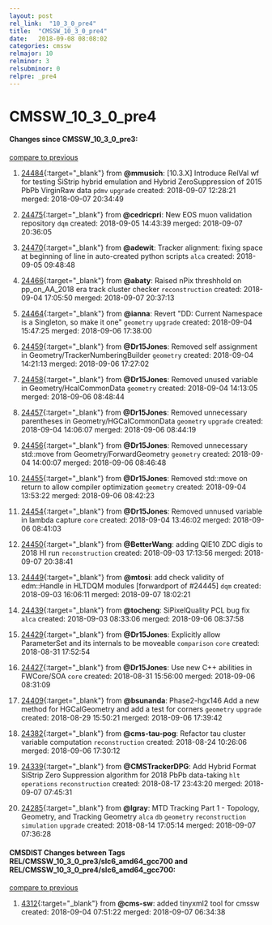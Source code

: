 ```yaml
---
layout: post
rel_link:  "10_3_0_pre4"
title:  "CMSSW_10_3_0_pre4"
date:   2018-09-08 08:08:02
categories: cmssw
relmajor: 10
relminor: 3
relsubminor: 0
relpre: _pre4
---
```


# CMSSW_10_3_0_pre4
#### Changes since CMSSW_10_3_0_pre3:
[compare to previous](https://github.com/cms-sw/cmssw/compare/CMSSW_10_3_0_pre3...CMSSW_10_3_0_pre4)



1. [24484](http://github.com/cms-sw/cmssw/pull/24484){:target="_blank"}  from **@mmusich**: [10.3.X] Introduce RelVal wf for testing SiStrip hybrid emulation and Hybrid ZeroSuppression of 2015 PbPb VirginRaw data `pdmv`  `upgrade`  created: 2018-09-07 12:28:21 merged: 2018-09-07 20:34:49



2. [24475](http://github.com/cms-sw/cmssw/pull/24475){:target="_blank"}  from **@cedricpri**: New EOS muon validation repository `dqm`  created: 2018-09-05 14:43:39 merged: 2018-09-07 20:36:05



3. [24470](http://github.com/cms-sw/cmssw/pull/24470){:target="_blank"}  from **@adewit**: Tracker alignment: fixing space at beginning of line in auto-created python scripts `alca`  created: 2018-09-05 09:48:48



4. [24466](http://github.com/cms-sw/cmssw/pull/24466){:target="_blank"}  from **@abaty**: Raised nPix threshhold on pp_on_AA_2018 era track cluster checker `reconstruction`  created: 2018-09-04 17:05:50 merged: 2018-09-07 20:37:13



5. [24464](http://github.com/cms-sw/cmssw/pull/24464){:target="_blank"}  from **@ianna**: Revert "DD: Current Namespace is a Singleton, so make it one" `geometry`  `upgrade`  created: 2018-09-04 15:47:25 merged: 2018-09-06 17:38:00



6. [24459](http://github.com/cms-sw/cmssw/pull/24459){:target="_blank"}  from **@Dr15Jones**: Removed self assignment in Geometry/TrackerNumberingBuilder `geometry`  created: 2018-09-04 14:21:13 merged: 2018-09-06 17:27:02



7. [24458](http://github.com/cms-sw/cmssw/pull/24458){:target="_blank"}  from **@Dr15Jones**: Removed unused variable in Geometry/HcalCommonData `geometry`  created: 2018-09-04 14:13:05 merged: 2018-09-06 08:48:44



8. [24457](http://github.com/cms-sw/cmssw/pull/24457){:target="_blank"}  from **@Dr15Jones**: Removed unnecessary parentheses in Geometry/HGCalCommonData `geometry`  `upgrade`  created: 2018-09-04 14:06:07 merged: 2018-09-06 08:44:19



9. [24456](http://github.com/cms-sw/cmssw/pull/24456){:target="_blank"}  from **@Dr15Jones**: Removed unnecessary std::move from Geometry/ForwardGeometry `geometry`  created: 2018-09-04 14:00:07 merged: 2018-09-06 08:46:48



10. [24455](http://github.com/cms-sw/cmssw/pull/24455){:target="_blank"}  from **@Dr15Jones**: Removed std::move on return to allow compiler optimization `geometry`  created: 2018-09-04 13:53:22 merged: 2018-09-06 08:42:23



11. [24454](http://github.com/cms-sw/cmssw/pull/24454){:target="_blank"}  from **@Dr15Jones**: Removed unnused variable in lambda capture `core`  created: 2018-09-04 13:46:02 merged: 2018-09-06 08:41:03



12. [24450](http://github.com/cms-sw/cmssw/pull/24450){:target="_blank"}  from **@BetterWang**: adding QIE10 ZDC digis to 2018 HI run `reconstruction`  created: 2018-09-03 17:13:56 merged: 2018-09-07 20:38:41



13. [24449](http://github.com/cms-sw/cmssw/pull/24449){:target="_blank"}  from **@mtosi**: add check validity of edm::Handle in HLTDQM modules [forwardport of #24445] `dqm`  created: 2018-09-03 16:06:11 merged: 2018-09-07 18:02:21



14. [24439](http://github.com/cms-sw/cmssw/pull/24439){:target="_blank"}  from **@tocheng**: SiPixelQuality PCL bug fix `alca`  created: 2018-09-03 08:33:06 merged: 2018-09-06 08:37:58



15. [24429](http://github.com/cms-sw/cmssw/pull/24429){:target="_blank"}  from **@Dr15Jones**: Explicitly allow ParameterSet and its internals to be moveable `comparison`  `core`  created: 2018-08-31 17:52:54



16. [24427](http://github.com/cms-sw/cmssw/pull/24427){:target="_blank"}  from **@Dr15Jones**: Use new C++ abilities in FWCore/SOA `core`  created: 2018-08-31 15:56:00 merged: 2018-09-06 08:31:09



17. [24409](http://github.com/cms-sw/cmssw/pull/24409){:target="_blank"}  from **@bsunanda**: Phase2-hgx146 Add a new method for HGCalGeometry and add a test for corners `geometry`  `upgrade`  created: 2018-08-29 15:50:21 merged: 2018-09-06 17:39:42



18. [24382](http://github.com/cms-sw/cmssw/pull/24382){:target="_blank"}  from **@cms-tau-pog**: Refactor tau cluster variable computation `reconstruction`  created: 2018-08-24 10:26:06 merged: 2018-09-06 17:30:12



19. [24339](http://github.com/cms-sw/cmssw/pull/24339){:target="_blank"}  from **@CMSTrackerDPG**: Add Hybrid Format SiStrip Zero Suppression algorithm for 2018 PbPb data-taking `hlt`  `operations`  `reconstruction`  created: 2018-08-17 23:43:20 merged: 2018-09-07 07:45:31



20. [24285](http://github.com/cms-sw/cmssw/pull/24285){:target="_blank"}  from **@lgray**: MTD Tracking Part 1 - Topology, Geometry, and Tracking Geometry `alca`  `db`  `geometry`  `reconstruction`  `simulation`  `upgrade`  created: 2018-08-14 17:05:14 merged: 2018-09-07 07:36:28



#### CMSDIST Changes between Tags REL/CMSSW_10_3_0_pre3/slc6_amd64_gcc700 and REL/CMSSW_10_3_0_pre4/slc6_amd64_gcc700:
[compare to previous](https://github.com/cms-sw/cmsdist/compare/REL/CMSSW_10_3_0_pre3/slc6_amd64_gcc700...REL/CMSSW_10_3_0_pre4/slc6_amd64_gcc700)



1. [4312](http://github.com/cms-sw/cmsdist/pull/4312){:target="_blank"}  from **@cms-sw**: added  tinyxml2 tool for cmssw created: 2018-09-04 07:51:22 merged: 2018-09-07 06:34:38
